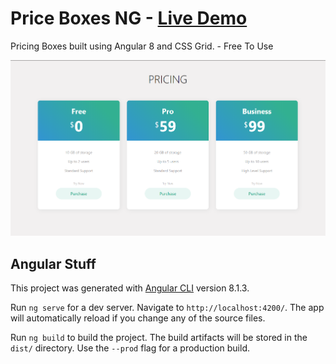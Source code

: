 # Price Boxes NG - [Live Demo](https://price-box-ng.netlify.com/)

Pricing Boxes built using Angular 8 and CSS Grid. - Free To Use

![Screenshot](https://raw.githubusercontent.com/eneajaho/price-box-ng/master/screenshot.png)


## Angular Stuff
This project was generated with [Angular CLI](https://github.com/angular/angular-cli) version 8.1.3.

Run `ng serve` for a dev server. Navigate to `http://localhost:4200/`. The app will automatically reload if you change any of the source files.

Run `ng build` to build the project. The build artifacts will be stored in the `dist/` directory. Use the `--prod` flag for a production build.

